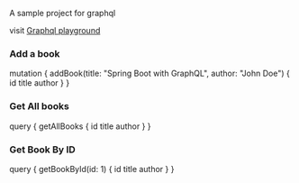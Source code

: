 A sample project for graphql

visit [Graphql playground](http://localhost:8080/graphiql)

### Add a book

mutation {
addBook(title: "Spring Boot with GraphQL", author: "John Doe") {
id
title
author
}
}

### Get All books

query {
getAllBooks {
id
title
author
}
}

### Get Book By ID
query {
getBookById(id: 1) {
id
title
author
}
}
